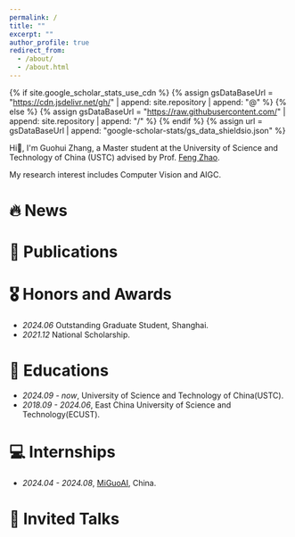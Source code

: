 ```yaml
---
permalink: /
title: ""
excerpt: ""
author_profile: true
redirect_from: 
  - /about/
  - /about.html
---
```

{% if site.google_scholar_stats_use_cdn %}
{% assign gsDataBaseUrl = "https://cdn.jsdelivr.net/gh/" | append: site.repository | append: "@" %}
{% else %}
{% assign gsDataBaseUrl = "https://raw.githubusercontent.com/" | append: site.repository | append: "/" %}
{% endif %}
{% assign url = gsDataBaseUrl | append: "google-scholar-stats/gs_data_shieldsio.json" %}

<span class='anchor' id='about-me'></span>

<!-- 个人介绍 -->

<!-- Hi, I'm Zhang GuoHui, now I am majoring in Computer Science and Technology at East China University of Science and Technology. -->
Hi👋, I'm Guohui Zhang, a Master student at the University of Science and Technology of China (USTC) advised by Prof. [Feng Zhao](https://scholar.google.com/citations?user=r6CvuOUAAAAJ&hl=zh-CN).

My research interest includes Computer Vision and AIGC.

<!-- I have published 0 papers at the top international AI conferences with total <a href='https://scholar.google.com/citations?user=DhtAFkwAAAAJ'>google scholar citations <strong><span id='total_cit'>0</span></strong></a> (You can also use google scholar badge <a href='https://scholar.google.com/citations?user=DhtAFkwAAAAJ'><img src="https://img.shields.io/endpoint?url={{ url | url_encode }}&logo=Google%20Scholar&labelColor=f6f6f6&color=9cf&style=flat&label=citations"></a>). -->

<!-- 最新消息 -->

# 🔥 News

<!-- - *2022.02*:  🎉🎉 Lorem ipsum dolor sit amet, consectetur adipiscing elit. Vivamus ornare aliquet ipsum, ac tempus justo dapibus sit amet. 
- *2022.02*:  🎉🎉 Lorem ipsum dolor sit amet, consectetur adipiscing elit. Vivamus ornare aliquet ipsum, ac tempus justo dapibus sit amet.  -->

<!-- 出版物 -->

# 📝 Publications
<!-- 
<div class='paper-box'><div class='paper-box-image'><div><div class="badge">CVPR 2016</div><img src='http://cdn.zghhui.me/img/202407181058300.png' alt="sym" width="100%"></div></div>
<div class='paper-box-text' markdown="1">

[Deep Residual Learning for Image Recognition](https://openaccess.thecvf.com/content_cvpr_2016/papers/He_Deep_Residual_Learning_CVPR_2016_paper.pdf)

**Kaiming He**, Xiangyu Zhang, Shaoqing Ren, Jian Sun

[**Project**](https://scholar.google.com/citations?view_op=view_citation&hl=zh-CN&user=DhtAFkwAAAAJ&citation_for_view=DhtAFkwAAAAJ:ALROH1vI_8AC) <strong><span class='show_paper_citations' data='DhtAFkwAAAAJ:ALROH1vI_8AC'></span></strong>
- Lorem ipsum dolor sit amet, consectetur adipiscing elit. Vivamus ornare aliquet ipsum, ac tempus justo dapibus sit amet. 
</div>
</div> -->


<!-- 荣誉和奖励 -->

# 🎖 Honors and Awards

- *2024.06* Outstanding Graduate Student, Shanghai.
- *2021.12* National Scholarship.

<!-- 教育经历 -->

# 📖 Educations

<!-- - *2019.06 - 2022.04 (now)*, Lorem ipsum dolor sit amet, consectetur adipiscing elit. Vivamus ornare aliquet ipsum, ac tempus justo dapibus sit amet.  -->

- *2024.09 - now*,     University of Science and Technology of China(USTC).
- *2018.09 - 2024.06*, East China University of Science and Technology(ECUST).


<!-- 实习 -->

# 💻 Internships

<!-- - *2019.05 - 2020.02*, [Lorem](https://github.com/), China. -->
- *2024.04 - 2024.08*, [MiGuoAI](https://miguocomics.com/), China.

<!-- 会谈 -->

# 💬 Invited Talks

<!-- - *2021.06*, Lorem ipsum dolor sit amet, consectetur adipiscing elit. Vivamus ornare aliquet ipsum, ac tempus justo dapibus sit amet. 
- *2021.03*, Lorem ipsum dolor sit amet, consectetur adipiscing elit. Vivamus ornare aliquet ipsum, ac tempus justo dapibus sit amet.  \| [\[video\]](https://github.com/) -->